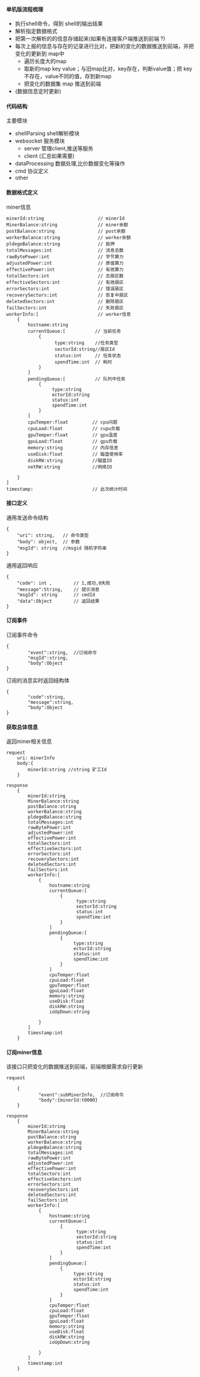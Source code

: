 #### 单机版流程梳理
* 执行shell命令，得到 shell的输出结果
* 解析指定数据格式
* 把第一次解析的的信息存储起来(如果有连接客户端推送到前端 ?)
* 每次上报的信息与存在的记录进行比对，把新的变化的数据推送到前端，并把变化的更新到 map中
    * 遍历长度大的map
    * 取新的map key value；与旧map比对，key存在，判断value值；把 key 不存在，value不同的值，存到新map
    * 把变化的数据集 map 推送到前端
* (数据信息定时更新)  


    

#### 代码结构
主要模块

* shellParsing  shell解析模块
* websocket 服务模块
    * server 管理client,推送等服务
    * client (汇总如果需要)
* dataProcessing  数据处理,比价数据变化等操作
* cmd  协议定义
* other    


#### 数据格式定义

miner信息
 
    minerId:string                    // minerId
    MinerBalance:string               // miner余额
    postBalance:string                // post余额 
    workerBalance:string              // worker余额
    pldegeBalance:string              // 抵押
    totalMessages:int                 // 消息总数
    rawBytePower:int                  // 字节算力
    adjustedPower:int                 // 原值算力
    effectivePower:int                // 有效算力
    totalSectors:int                  // 总扇区数
    effectiveSectors:int              // 有效扇区
    errorSectors:int                  // 错误扇区
    recoverySectors:int               // 恢复中扇区
    deletedSectors:int                // 删除扇区
    failSectors:int                   // 失败扇区
    workerInfo:[                      // worker信息 
        {
            hostname:string           
            currentQueue:[           // 当前任务
                {
                      type:string    //任务类型
                      sectorId:string//扇区Id
                      status:int     // 任务状态
                      spendTime:int  // 耗时
                }
            ]
            pendingQueue:[           // 队列中任务
                {
                     type:string
                     ectorId:string
                     status:int
                     spendTime:int
                }
            ]
            cpuTemper:float         // cpu问题
            cpuLoad:float           // cupu负载
            gpuTemper:float         // gpu温度
            gpuLoad:float           // gpu负载
            memory:string           // 内存信息
            useDisk:float           // 磁盘使用率
            diskRW:string           //磁盘IO
            netRW:string            //网络IO
            
        }
    ]
    timestamp:                      // 此次统计时间
            

    
#### 接口定义

通用发送命令结构

    {
        "uri": string,   // 命令类型
        "body": object,  // 参数
        "msgId": string  //msgid 随机字符串
    }
    
通用返回响应

    {
        "code": int ,        // 1,成功,0失败
        "message":String,    // 提示消息
        "msgId": string      // cmdId
        "data":Object        // 返回结果
    }    
    



#### 订阅事件

订阅事件命令

    {
            "event":string,  //订阅命令
            "msgId":string,
            "body":Object
    }


订阅的消息实时返回结构体

    {
            "code":string,
            "message":string,
            "body":Object
    }




#### 获取总体信息
返回miner相关信息


    request
        uri: minerInfo
        body:{
            minerId:string //string 矿工Id
        } 
    
    response
        {
            minerId:string
            MinerBalance:string
            postBalance:string
            workerBalance:string
            pldegeBalance:string
            totalMessages:int
            rawBytePower:int
            adjustedPower:int
            effectivePower:int
            totalSectors:int
            effectiveSectors:int
            errorSectors:int
            recoverySectors:int
            deletedSectors:int
            failSectors:int
            workerInfo:[
                {
                    hostname:string
                    currentQueue:[
                        {
                              type:string
                              sectorId:string
                              status:int
                              spendTime:int
                        }
                    ]
                    pendingQueue:[
                        {
                             type:string
                             ectorId:string
                             status:int
                             spendTime:int
                        }
                    ]
                    cpuTemper:float
                    cpuLoad:float
                    gpuTemper:float
                    gpuLoad:float
                    memory:string
                    useDisk:float
                    diskRW:string
                    ioUpDown:string
                    
                }
            ]
            timestamp:int
        }    
    
    
 
        
#### 订阅miner信息
该接口只把变化的数据推送到前端，前端根据需求自行更新

    request
    
        {
                "event":subMinerInfo,  //订阅命令
                "body":{minerId:t0000}
        }
            
    response
        {
            minerId:string
            MinerBalance:string
            postBalance:string
            workerBalance:string
            pldegeBalance:string
            totalMessages:int
            rawBytePower:int
            adjustedPower:int
            effectivePower:int
            totalSectors:int
            effectiveSectors:int
            errorSectors:int
            recoverySectors:int
            deletedSectors:int
            failSectors:int
            workerInfo:[
                {
                    hostname:string
                    currentQueue:[
                        {
                              type:string
                              sectorId:string
                              status:int
                              spendTime:int
                        }
                    ]
                    pendingQueue:[
                        {
                             type:string
                             ectorId:string
                             status:int
                             spendTime:int
                        }
                    ]
                    cpuTemper:float
                    cpuLoad:float
                    gpuTemper:float
                    gpuLoad:float
                    memory:string
                    useDisk:float
                    diskRW:string
                    ioUpDown:string
                    
                }
            ]
            timestamp:int
        }
        
        

    



    
    







